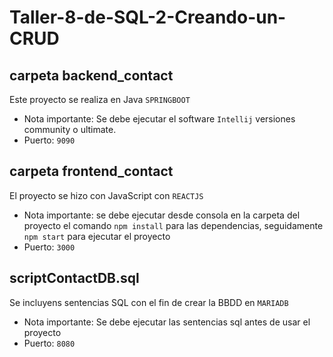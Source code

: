 # Taller-8-de-SQL-2-Creando-un-CRUD

## carpeta backend_contact
Este proyecto se realiza en Java ``SPRINGBOOT``

- Nota importante: Se debe ejecutar el software `Intellij` versiones community o ultimate.
- Puerto: `9090`

## carpeta frontend_contact
El proyecto se hizo con JavaScript con ``REACTJS``

- Nota importante: se debe ejecutar desde consola en la carpeta del proyecto el comando `npm install` para las dependencias, seguidamente `npm start` para ejecutar el proyecto
- Puerto: `3000`

## scriptContactDB.sql
Se incluyens sentencias SQL con el fin de crear la BBDD en ``MARIADB`` 

- Nota importante: Se debe ejecutar las sentencias sql antes de usar el proyecto
- Puerto: `8080`
